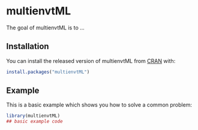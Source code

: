
# multienvtML

<!-- badges: start -->
<!-- badges: end -->

The goal of multienvtML is to ...

## Installation

You can install the released version of multienvtML from [CRAN](https://CRAN.R-project.org) with:

``` r
install.packages("multienvtML")
```

## Example

This is a basic example which shows you how to solve a common problem:

``` r
library(multienvtML)
## basic example code
```

